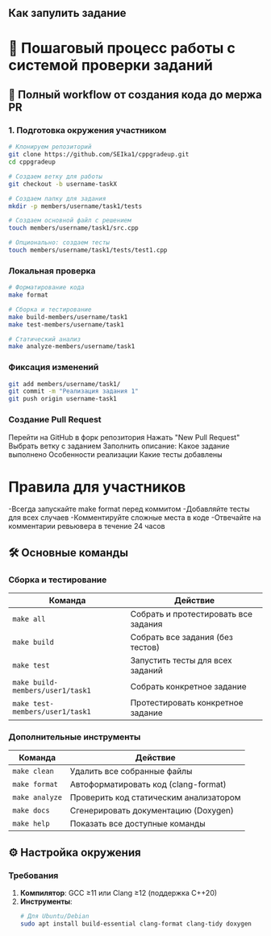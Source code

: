## Как запулить задание

# 🚀 Пошаговый процесс работы с системой проверки заданий

## 🔄 Полный workflow от создания кода до мержа PR

### 1. Подготовка окружения участником
```bash
# Клонируем репозиторий
git clone https://github.com/SEIka1/cppgradeup.git
cd cppgradeup

# Создаем ветку для работы
git checkout -b username-taskX

# Создаем папку для задания
mkdir -p members/username/task1/tests

# Создаем основной файл с решением
touch members/username/task1/src.cpp

# Опционально: создаем тесты
touch members/username/task1/tests/test1.cpp
```

### Локальная проверка
```bash
# Форматирование кода
make format

# Сборка и тестирование
make build-members/username/task1
make test-members/username/task1

# Статический анализ
make analyze-members/username/task1
```

### Фиксация изменений
```bash
git add members/username/task1/
git commit -m "Реализация задания 1"
git push origin username-task1
```

### Создание Pull Request

Перейти на GitHub в форк репозитория
Нажать "New Pull Request"
Выбрать ветку с заданием
Заполнить описание:
   Какое задание выполнено
   Особенности реализации
   Какие тесты добавлены


# Правила для участников

-Всегда запускайте make format перед коммитом
-Добавляйте тесты для всех случаев
-Комментируйте сложные места в коде
-Отвечайте на комментарии ревьювера в течение 24 часов

## 🛠 Основные команды

### Сборка и тестирование
| Команда | Действие |
|---------|----------|
| `make all` | Собрать и протестировать все задания |
| `make build` | Собрать все задания (без тестов) |
| `make test` | Запустить тесты для всех заданий |
| `make build-members/user1/task1` | Собрать конкретное задание |
| `make test-members/user1/task1` | Протестировать конкретное задание |

### Дополнительные инструменты
| Команда | Действие |
|---------|----------|
| `make clean` | Удалить все собранные файлы |
| `make format` | Автоформатировать код (clang-format) |
| `make analyze` | Проверить код статическим анализатором |
| `make docs` | Сгенерировать документацию (Doxygen) |
| `make help` | Показать все доступные команды |

## ⚙️ Настройка окружения

### Требования
1. **Компилятор**: GCC ≥11 или Clang ≥12 (поддержка C++20)
2. **Инструменты**:
   ```bash
   # Для Ubuntu/Debian
   sudo apt install build-essential clang-format clang-tidy doxygen

